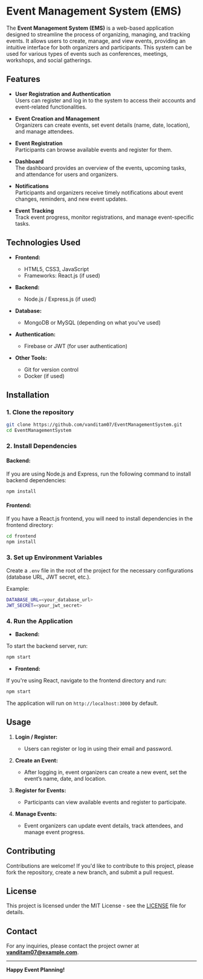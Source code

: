 # Event Management System (EMS)

The **Event Management System (EMS)** is a web-based application designed to streamline the process of organizing, managing, and tracking events. It allows users to create, manage, and view events, providing an intuitive interface for both organizers and participants. This system can be used for various types of events such as conferences, meetings, workshops, and social gatherings.

## Features

- **User Registration and Authentication**  
  Users can register and log in to the system to access their accounts and event-related functionalities.

- **Event Creation and Management**  
  Organizers can create events, set event details (name, date, location), and manage attendees.

- **Event Registration**  
  Participants can browse available events and register for them.

- **Dashboard**  
  The dashboard provides an overview of the events, upcoming tasks, and attendance for users and organizers.

- **Notifications**  
  Participants and organizers receive timely notifications about event changes, reminders, and new event updates.

- **Event Tracking**  
  Track event progress, monitor registrations, and manage event-specific tasks.

## Technologies Used

- **Frontend:**
  - HTML5, CSS3, JavaScript
  - Frameworks: React.js (if used)
  
- **Backend:**
  - Node.js / Express.js (if used)
  
- **Database:**
  - MongoDB or MySQL (depending on what you’ve used)
  
- **Authentication:**
  - Firebase or JWT (for user authentication)

- **Other Tools:**
  - Git for version control
  - Docker (if used)

## Installation

### 1. Clone the repository

```bash
git clone https://github.com/vanditam07/EventManagementSystem.git
cd EventManagementSystem
```

### 2. Install Dependencies

#### Backend:

If you are using Node.js and Express, run the following command to install backend dependencies:

```bash
npm install
```

#### Frontend:

If you have a React.js frontend, you will need to install dependencies in the frontend directory:

```bash
cd frontend
npm install
```

### 3. Set up Environment Variables

Create a `.env` file in the root of the project for the necessary configurations (database URL, JWT secret, etc.).

Example:

```bash
DATABASE_URL=<your_database_url>
JWT_SECRET=<your_jwt_secret>
```

### 4. Run the Application

- **Backend:**

To start the backend server, run:

```bash
npm start
```

- **Frontend:**

If you're using React, navigate to the frontend directory and run:

```bash
npm start
```

The application will run on `http://localhost:3000` by default.

## Usage

1. **Login / Register:**  
   - Users can register or log in using their email and password.
   
2. **Create an Event:**  
   - After logging in, event organizers can create a new event, set the event’s name, date, and location.
   
3. **Register for Events:**  
   - Participants can view available events and register to participate.

4. **Manage Events:**  
   - Event organizers can update event details, track attendees, and manage event progress.

## Contributing

Contributions are welcome! If you'd like to contribute to this project, please fork the repository, create a new branch, and submit a pull request.

## License

This project is licensed under the MIT License - see the [LICENSE](LICENSE) file for details.

## Contact

For any inquiries, please contact the project owner at **vanditam07@example.com**.

---

**Happy Event Planning!**
```
